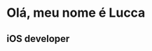 # Olá, meu nome é Lucca

## iOS developer




<!--
**lccxm/lccxm** is a ✨ _special_ ✨ repository because its `README.md` (this file) appears on your GitHub profile.


